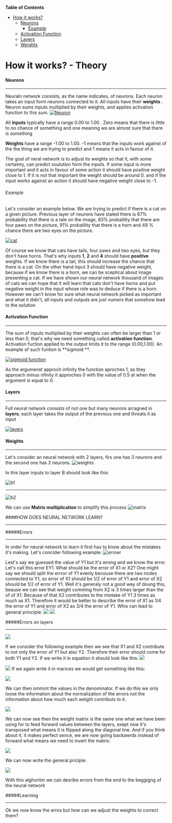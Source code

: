 <!-- START doctoc generated TOC please keep comment here to allow auto update -->
<!-- DON'T EDIT THIS SECTION, INSTEAD RE-RUN doctoc TO UPDATE -->
**Table of Contents**



  - [How it works?](#how-it-works)
      - [Neurons](#neurons)
          - [Example](#example)
      - [Activation Function](#activation-function)
      - [Layers](#layers)
      - [Weights](#weights)

<!-- END doctoc generated TOC please keep comment here to allow auto update -->





# How it works? - Theory


#### Neurons

------------


Neuraln network consists, as the name indicates, of neurons. Each neuron takes an input form neurons connected to it. All inputs have their **weights** . Neuron sums inputs multiplied by their weights, and applies activation function to this sum.
[![Neuron](https://i.imgur.com/PqtErEy.png "Neuron")](https://i.imgur.com/PqtErEy.png "Neuron")

All **inputs** typically have a range 0.00 to 1.00 . Zero means that there is little to no chance of something and one meaning we are almost sure that there is something

**Weights** have a range -1.00 to 1.00. -1 means that the inputs work against of the the thing we are trying to predict and 1 means it acts in favour of it.

The goal of neral network is to adjust its weights so that it, with some certainty, can predict soulution form the inputs. If some input is  more important and it acts in favour of some action it should have positive weight close to 1. If it is not that important the weight should be around 0. and if the input works against an action it should have negative weight close to -1.

###### Example

Let's consider an example below. We are trying to predict if there is a cat on a given picture. Previous layer of neurons have stated there is 67% probability that there is a tale on the image, 83% probalility that there are four paws on the picture, 91% probalility that there is a horn and 48 % chance there are two eyes on the picture.

[![cat](https://i.imgur.com/AkMXLMg.png "cat")](https://i.imgur.com/AkMXLMg.png "cat")

Of course we know that cats have tails, four paws and two eyes, but they don't have horns. That's why inputs  **1**, **2** and **4** should have **positive** weights. If we know there is a tail, this should increase the chance that there is a cat. On the other hand input 3 should have negative weight, because if we know there is a horn, we can be sceptical about image presenting a cat. If we have shown our neural network thousand of images of cats we can hope that it will learn that cats don't have horns and put negative weight in the input whose role was to deduce if there is a horn. However we can't know for sure what neural network picked as important and what it didn't, all inputs and outputs are just numers that somehow lead to the solution

#### Activation Function

------------
The sum of inputs multiplied by their weights can often be larger than 1 or less than 0, that's why we need something called **activation function**. Activation fuction applied to the output limits it to the range (0.00,1.00). An example of such funtion is **sigmoid **.

[![sigmoid function](https://i.imgur.com/FHlAJ2r.png "sigmoid function")](https://i.imgur.com/FHlAJ2r.png "sigmoid function")

As the argumenst approch infinity the function aproches 1, as they approach minus nfinity it approches 0 with the value of 0.5 at when the argument is equal to 0.

#### Layers
------------

Full neural network consists of not one but many neurons arragned in **layers**, each layer takes the  output of the previous one and threats it as input 

[![layers](https://i.imgur.com/njeYOhI.png "layers")](https://i.imgur.com/njeYOhI.png "layers")


#### Weights
------------
Let's consider an neural network with 2 layers, firs one has 3 neurons and the second one has 2 neurons.
![weights](https://i.imgur.com/YHD5ROU.png)

In this layer inputs to layer B should look like this:

![b1](https://i.imgur.com/v9xTCPN.png)

- - -
![b2](https://i.imgur.com/ESwR61r.png)

We can use **Matrix multiplication** to simplify this process
![matrix](https://i.imgur.com/j272ldD.png)


####HOW DOES NEURAL NETWORK LEARN?



_ _ _

#####Errors
- - -
In order for neural network to learn it first has to know about the mistakes it's making. Let's concider following example:
![erroer](https://i.imgur.com/0897Cjp.png)

Lest's say we guessed the value of Y1 but it's wrong and we know the error. Let's call this error EY1. What should be the error of X1 or X2? One might say we should split the errror of Y1 evenly becouse there are two nodes connected to Y1, so error of X1 should be 1/2 of error of Y1 and error of X2 should be 1/2 of error of Y1. Well it's generaly not a good wey of doung this, beause we can see that weight comming from X2 is 3 times larger than the of of X1. Because of that X2 contributes to the mistake of Y1 3 times as much as X1. Therefore it would be better to describe the error of X1 as 1/4 the error of Y1 and error of X2 as 3/4 the error of Y1. Whis can lead to general principle: 
![](https://i.imgur.com/NV1ZNFR.png)
![](https://i.imgur.com/G88y0W7.png)

#####Errors on layers





- - -



![](https://i.imgur.com/NfLZ1Bi.png)

If we consider the following example then we see that X1 and X2 contribute to not only the error of Y1 but also Y2. Therefore their error should come for both Y1 and Y2. If we write it in equation it should look like this:
![](https://i.imgur.com/meU10hK.png)

![](https://i.imgur.com/ktDUcdk.png)
If we again write it in marices we would get something like this:

![](https://i.imgur.com/T8alM7z.png)

We can then ommint the values in the denominator. If we do this we only loose the information about the normalization of the errors not the information about how much each weight contributs to it.

![](https://i.imgur.com/xpZOn4h.png)

We can now see then the weight matrix is the same one what we have been using for to feed forward values between the layers, exept now it's transposed what means it is flipped along the diagonal line. And if you think about it, it makes perfect sence, we are now going backawrds instead of forward what means we need to invert the matrix:

![](https://i.imgur.com/CutKCIe.png)

We can now write the general priciple: 

![](https://i.imgur.com/HX7j6p7.png)

With this alghoritm we can desribe errors from the end to the beggigng of the neural network

#####Learning
- - -
Ok we now know the erros but how can we adjust the weights to correct them?